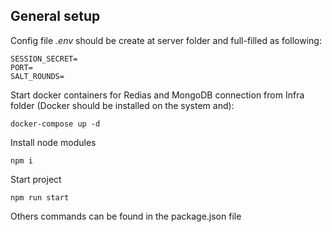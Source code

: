 ## General setup

Config file _.env_ should be create at server folder and full-filled as following:

```
SESSION_SECRET=
PORT=
SALT_ROUNDS=
```

Start docker containers for Redias and MongoDB connection from Infra folder (Docker should be installed on the system and):

```
docker-compose up -d
```

Install node modules

```
npm i
```

Start project

```
npm run start
```

Others commands can be found in the package.json file
